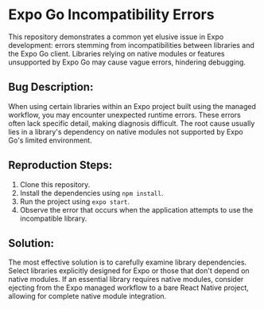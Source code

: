 # Expo Go Incompatibility Errors

This repository demonstrates a common yet elusive issue in Expo development: errors stemming from incompatibilities between libraries and the Expo Go client. Libraries relying on native modules or features unsupported by Expo Go may cause vague errors, hindering debugging.

## Bug Description:
When using certain libraries within an Expo project built using the managed workflow, you may encounter unexpected runtime errors. These errors often lack specific detail, making diagnosis difficult.  The root cause usually lies in a library's dependency on native modules not supported by Expo Go's limited environment.

## Reproduction Steps:
1.  Clone this repository.
2.  Install the dependencies using `npm install`.
3.  Run the project using `expo start`.
4. Observe the error that occurs when the application attempts to use the incompatible library.

## Solution:
The most effective solution is to carefully examine library dependencies. Select libraries explicitly designed for Expo or those that don't depend on native modules. If an essential library requires native modules, consider ejecting from the Expo managed workflow to a bare React Native project, allowing for complete native module integration.